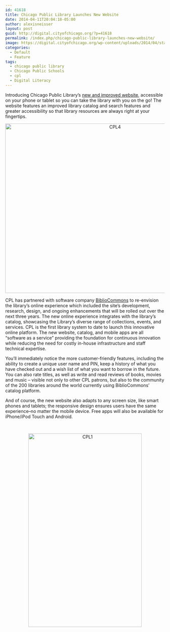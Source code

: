 ```yaml
---
id: 41618
title: Chicago Public Library Launches New Website
date: 2014-04-11T20:04:18-05:00
author: alexisneisser
layout: post
guid: http://digital.cityofchicago.org/?p=41618
permalink: /index.php/chicago-public-library-launches-new-website/
image: https://digital.cityofchicago.org/wp-content/uploads/2014/04/stack_of_books1.jpg
categories:
  - Default
  - Feature
tags:
  - chicago public library
  - Chicago Public Schools
  - cpl
  - Digital Literacy
---
```

Introducing Chicago Public Library’s [new and improved website](http://chipublib.org), accessible on your phone or tablet so you can take the library with you on the go! The website features an improved library catalog and search features and greater accessibility so that library resources are always right at your fingertips.

<p style="text-align: center;">
  <a href="http://digital.cityofchicago.org/wp-content/uploads/2014/04/CPL4.jpg"><img loading="lazy" class=" wp-image-41622 aligncenter" alt="CPL4" src="http://digital.cityofchicago.org/wp-content/uploads/2014/04/CPL4.jpg" width="678" height="536" srcset="https://digital.cityofchicago.org/wp-content/uploads/2014/04/CPL4.jpg 968w, https://digital.cityofchicago.org/wp-content/uploads/2014/04/CPL4-300x237.jpg 300w" sizes="(max-width: 678px) 100vw, 678px" /></a>
</p>

CPL has partnered with software company [BiblioCommon](http://www.bibliocommons.com/)[s](http://www.bibliocommons.com/) to re-envision the library’s online experience which included the site’s development, research, design, and ongoing enhancements that will be rolled out over the next three years. The new online experience integrates with the library&#8217;s catalog, showcasing the Library&#8217;s diverse range of collections, events, and services. CPL is the first library system to date to launch this innovative online platform. The new website, catalog, and mobile apps are all “software as a service” providing the foundation for continuous innovation while reducing the need for costly in-house infrastructure and staff technical expertise.

You&#8217;ll immediately notice the more customer-friendly features, including the ability to create a unique user name and PIN, keep a history of what you have checked out and a wish list of what you want to borrow in the future. You can also rate titles, as well as write and read reviews of books, movies and music &#8211; visible not only to other CPL patrons, but also to the community of the 200 libraries around the world currently using BiblioCommons’ catalog platform.

And of course, the new website also adapts to any screen size, like smart phones and tablets; the responsive design ensures users have the same experience&#8211;no matter the mobile device. Free apps will also be available for iPhone/iPod Touch and Android.

&nbsp;

<p style="text-align: center;">
  <a href="http://digital.cityofchicago.org/wp-content/uploads/2014/04/CPL1.jpg"><img loading="lazy" class=" wp-image-41619 aligncenter" alt="CPL1" src="http://digital.cityofchicago.org/wp-content/uploads/2014/04/CPL1.jpg" width="358" height="612" srcset="https://digital.cityofchicago.org/wp-content/uploads/2014/04/CPL1.jpg 448w, https://digital.cityofchicago.org/wp-content/uploads/2014/04/CPL1-175x300.jpg 175w" sizes="(max-width: 358px) 100vw, 358px" /></a>
</p>